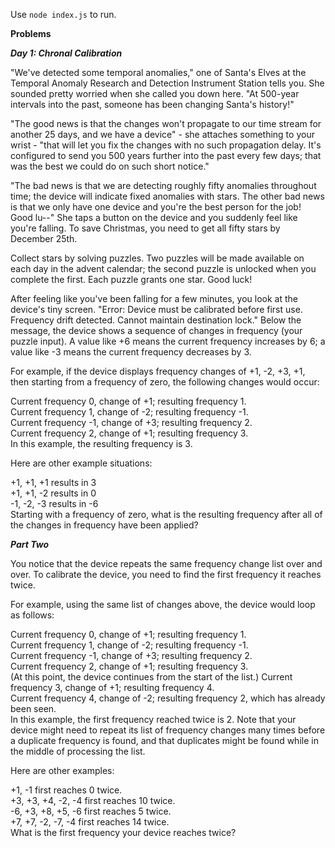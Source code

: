 Use ```node index.js``` to run.

**Problems**

***Day 1: Chronal Calibration***

"We've detected some temporal anomalies," one of Santa's Elves at the Temporal Anomaly Research and Detection Instrument Station tells you. She sounded pretty worried when she called you down here. "At 500-year intervals into the past, someone has been changing Santa's history!"

"The good news is that the changes won't propagate to our time stream for another 25 days, and we have a device" - she attaches something to your wrist - "that will let you fix the changes with no such propagation delay. It's configured to send you 500 years further into the past every few days; that was the best we could do on such short notice."

"The bad news is that we are detecting roughly fifty anomalies throughout time; the device will indicate fixed anomalies with stars. The other bad news is that we only have one device and you're the best person for the job! Good lu--" She taps a button on the device and you suddenly feel like you're falling. To save Christmas, you need to get all fifty stars by December 25th.

Collect stars by solving puzzles. Two puzzles will be made available on each day in the advent calendar; the second puzzle is unlocked when you complete the first. Each puzzle grants one star. Good luck!

After feeling like you've been falling for a few minutes, you look at the device's tiny screen. "Error: Device must be calibrated before first use. Frequency drift detected. Cannot maintain destination lock." Below the message, the device shows a sequence of changes in frequency (your puzzle input). A value like +6 means the current frequency increases by 6; a value like -3 means the current frequency decreases by 3.

For example, if the device displays frequency changes of +1, -2, +3, +1, then starting from a frequency of zero, the following changes would occur:

Current frequency  0, change of +1; resulting frequency  1.  
Current frequency  1, change of -2; resulting frequency -1.  
Current frequency -1, change of +3; resulting frequency  2.  
Current frequency  2, change of +1; resulting frequency  3.  
In this example, the resulting frequency is 3.  

Here are other example situations:

+1, +1, +1 results in  3  
+1, +1, -2 results in  0  
-1, -2, -3 results in -6  
Starting with a frequency of zero, what is the resulting frequency after all of the changes in frequency have been applied?

***Part Two***

You notice that the device repeats the same frequency change list over and over. To calibrate the device, you need to find the first frequency it reaches twice.

For example, using the same list of changes above, the device would loop as follows:

Current frequency  0, change of +1; resulting frequency  1.  
Current frequency  1, change of -2; resulting frequency -1.  
Current frequency -1, change of +3; resulting frequency  2.  
Current frequency  2, change of +1; resulting frequency  3.  
(At this point, the device continues from the start of the list.) 
Current frequency  3, change of +1; resulting frequency  4.  
Current frequency  4, change of -2; resulting frequency  2, which has already been seen.  
In this example, the first frequency reached twice is 2. Note that your device might need to repeat its list of frequency changes many times before a duplicate frequency is found, and that duplicates might be found while in the middle of processing the list.

Here are other examples:

+1, -1 first reaches 0 twice.  
+3, +3, +4, -2, -4 first reaches 10 twice.  
-6, +3, +8, +5, -6 first reaches 5 twice.  
+7, +7, -2, -7, -4 first reaches 14 twice.  
What is the first frequency your device reaches twice?  
